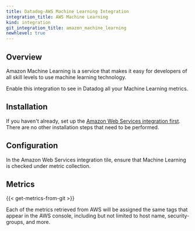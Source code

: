 ```yaml
---
title: Datadog-AWS Machine Learning Integration
integration_title: AWS Machine Learning
kind: integration
git_integration_title: amazon_machine_learning
newhlevel: true
---
```


## Overview

Amazon Machine Learning is a service that makes it easy for developers of all skill levels to use machine learning technology.

Enable this integration to see in Datadog all your Machine Learning metrics.

## Installation

If you haven't already, set up the [Amazon Web Services integration first](/integrations/aws). There are no other installation steps that need to be performed.

## Configuration

In the Amazon Web Services integration tile, ensure that Machine Learning is checked under metric collection.

## Metrics

{{< get-metrics-from-git >}}

Each of the metrics retrieved from AWS will be assigned the same tags that appear in the AWS console, including but not limited to host name, security-groups, and more.
